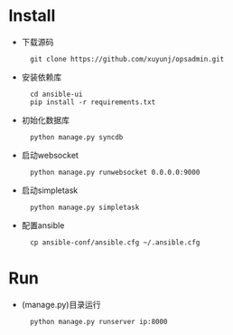 Install
=====
* 下载源码


        git clone https://github.com/xuyunj/opsadmin.git


* 安装依赖库


        cd ansible-ui
        pip install -r requirements.txt


* 初始化数据库

        python manage.py syncdb


* 启动websocket


        python manage.py runwebsocket 0.0.0.0:9000


* 启动simpletask


        python manage.py simpletask


* 配置ansible


        cp ansible-conf/ansible.cfg ~/.ansible.cfg


Run
=====
* (manage.py)目录运行


        python manage.py runserver ip:8000

